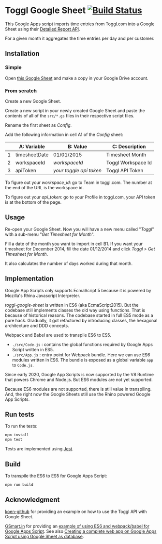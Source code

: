 # Toggl Google Sheet [![Build Status](https://travis-ci.org/thinkinglabs/toggl-google-sheet.svg?branch=master)](https://travis-ci.org/thinkinglabs/toggl-google-sheet)

This Google Apps script imports time entries from Toggl.com into a Google Sheet
using their [Detailed Report API](https://github.com/toggl/toggl_api_docs/blob/master/reports/detailed.md).

For a given month it aggregates the time entries per day and per customer.

## Installation

### Simple

Open [this Google Sheet](https://docs.google.com/spreadsheets/d/1rXMdRwkMCeC2kq0yEMb54Y8SU2DUk-TFOJ0gxgBugEk/edit?usp=sharing)
and make a copy in your Google Drive account.

### From scratch

Create a new Google Sheet.

Create a new script in your newly created Google Sheet and paste the contents of
all of the `src/*.gs` files in their respective script files.

Rename the first sheet as _Config_.

Add the following information in cell A1 of the _Config_ sheet:

| |A: Variable   |B: Value                 | C: Description     |
|-|--------------|-------------------------|--------------------|
|1|timesheetDate | 01/01/2015              | Timesheet Month    |
|2|workspaceId   | _workspaceId_           | Toggl Workspace Id |
|3|apiToken      | _your toggle api token_ | Toggl API Token    |

To figure out your *workspace_id*: go to Team in toggl.com. The number at the
end of the URL is the workspace id.

To figure out your *api_token*: go to your Profile in toggl.com, your API token
is at the bottom of the page.

## Usage

Re-open your Google Sheet. Now you will have a new menu called "*Toggl*" with a
sub-menu "*Get Timesheet for Month*".

Fill a date of the month you want to import in cell B1. If you want your
timesheet for December 2014, fill the date 01/12/2014 and click *Toggl > Get
Timesheet for Month*.

It also calculates the number of days worked during that month.

## Implementation

Google App Scripts only supports EcmaScript 5 because it is powered by Mozilla's
Rhina Javascript Interpreter.

_toggl-google-sheet_ is written in ES6 (aka EcmaScript2015). But the codebase
still implements classes the old way using functions. That is because of
historical reasons. The codebase started in full ES5 mode as a pure hack.
Gradually, it got refactored by introducing classes, the hexagonal
architecture and DDD concepts.

Webpack and Babel are used to transpile ES6 to ES5.

- `./src/Code.js` : contains the global functions required by Google Apps Script
  written in ES5.
- `./src/App.js` : entry point for Webpack bundle. Here we can use ES6 modules
  written in ES6. The bundle is exposed as a global variable `app` to `Code.js`.

Since early 2020, Google App Scripts is now supported by the V8 Runtime that
powers Chrome and Node.js. But ES6 modules are not yet supported.

Because ES6 modules are not supported, there is still value in transpiling. And,
the right now the Google Sheets still use the Rhino powered Google App Scripts.

## Run tests

To run the tests:

```bash
npm install
npm test
```

Tests are implemented using [Jest](https://jestjs.io/en/).

## Build

To transpile the ES6 to ES5 for Google Apps Script:

```bash
npm run build
```

## Acknowledgment

[koen-github](https://github.com/koen-github) for providing an example on how to
use the Toggl API with Google Sheet.

[GSmart.in](https://github.com/gsmart-in) for providing an [example of using ES6
and webpack/babel for Google Apps Script](https://github.com/gsmart-in/AppsCurryStep2).
See also [Creating a complete web app on Google Apps Script using Google Sheet
as database](https://dev.to/prasanthmj/creating-a-complete-web-app-on-google-apps-script-using-google-sheet-as-database-26o8).
